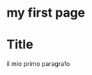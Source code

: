<!DOCTYPE html>
<html>
  <head>
    <h1> my first page </h1>
  </head>
  <h1> Title </h1>
  <p> il mio primo paragrafo </p>
  </html>
  
